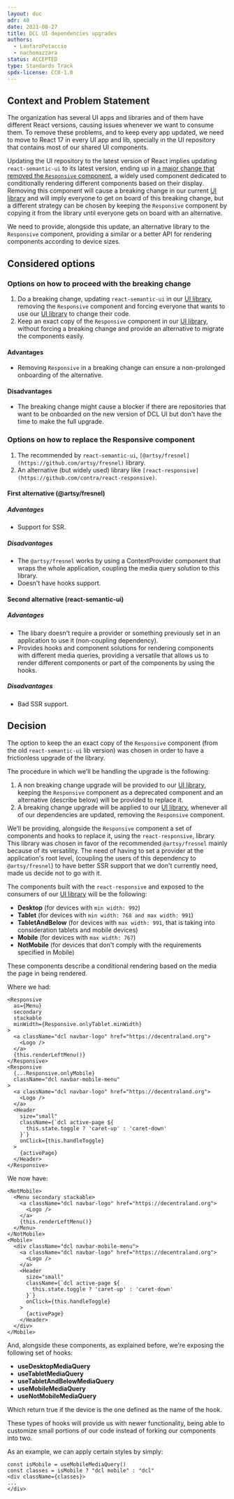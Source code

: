 ```yaml
---
layout: doc
adr: 40
date: 2021-08-27
title: DCL UI dependencies upgrades
authors:
  - LautaroPetaccio
  - nachomazzara
status: ACCEPTED
type: Standards Track
spdx-license: CC0-1.0
---
```


## Context and Problem Statement

The organization has several UI apps and libraries and of them have different React versions, causing issues whenever we want to consume them. To remove these problems, and to keep every app updated, we need to move to React 17 in every UI app and lib, specially in the UI repository that contains most of our shared UI components.

Updating the UI repository to the latest version of React implies updating `react-semantic-ui` to its latest version, ending up in [a major change that removed the `Responsive` component](https://github.com/Semantic-Org/Semantic-UI-React/pull/4008), a widely used component dedicated to conditionally rendering different components based on their display. Removing this component will cause a breaking change in our current [UI library](https://github.com/decentraland/ui) and will imply everyone to get on board of this breaking change, but a different strategy can be chosen by keeping the `Responsive` component by copying it from the library until everyone gets on board with an alternative.

We need to provide, alongside this update, an alternative library to the `Responsive` component, providing a similar or a better API for rendering components according to device sizes.

## Considered options

### Options on how to proceed with the breaking change

1. Do a breaking change, updating `react-semantic-ui` in our [UI library](https://github.com/decentraland/ui), removing the `Responsive` component and forcing everyone that wants to use our [UI library](https://github.com/decentraland/ui) to change their code.
2. Keep an exact copy of the `Responsive` component in our [UI library](https://github.com/decentraland/ui), without forcing a breaking change and provide an alternative to migrate the components easily.

#### Advantages

- Removing `Responsive` in a breaking change can ensure a non-prolonged onboarding of the alternative.

#### Disadvantages

- The breaking change might cause a blocker if there are repositories that want to be onboarded on the new version of DCL UI but don't have the time to make the full upgrade.

### Options on how to replace the Responsive component

1. The recommended by `react-semantic-ui`, `[@artsy/fresnel](https://github.com/artsy/fresnel)` library.
2. An alternative (but widely used) library like `[react-responsive](https://github.com/contra/react-responsive)`.

#### First alternative (@artsy/fresnel)

##### Advantages

- Support for SSR.

##### Disadvantages

- The `@artsy/fresnel` works by using a ContextProvider component that wraps the whole application, coupling the media query solution to this library.
- Doesn't have hooks support.

#### Second alternative (react-semantic-ui)

##### Advantages

- The libary doesn't require a provider or something previously set in an application to use it (non-coupling dependency).
- Provides hooks and component solutions for rendering components with different media queries, providing a versatile that allows us to render different components or part of the components by using the hooks.

##### Disadvantages

- Bad SSR support.

## Decision

The option to keep the an exact copy of the `Responsive` component (from the old `react-semantic-ui` lib version) was chosen in order to have a frictionless upgrade of the library.

The procedure in which we'll be handling the upgrade is the following:

1. A non breaking change upgrade will be provided to our [UI library](https://github.com/decentraland/ui), keeping the `Responsive` component as a deprecated component and an alternative (describe below) will be provided to replace it.
2. A breaking change upgrade will be applied to our [UI library](https://github.com/decentraland/ui), whenever all of our dependencies are updated, removing the `Responsive` component.

We’ll be providing, alongside the `Responsive` component a set of components and hooks to replace it, using the `react-responsive`, library. This library was chosen in favor of the recommended `@artsy/fresnel` mainly because of its versatility. The need of having to set a provider at the application's root level, (coupling the users of this dependency to `@artsy/fresnel`) to have better SSR support that we don't currently need, made us decide not to go with it.

The components built with the `react-responsive` and exposed to the consumers of our [UI library](https://github.com/decentraland/ui) will be the following:

- **Desktop** (for devices with `min width: 992`)
- **Tablet** (for devices with `min width: 768 and max width: 991`)
- **TabletAndBelow** (for devices with `max width: 991`, that is taking into consideration tablets and mobile devices)
- **Mobile** (for devices with `max width: 767`)
- **NotMobile** (for devices that don't comply with the requirements specified in Mobile)

These components describe a conditional rendering based on the media the page in being rendered.

Where we had:

```tsx
<Responsive
  as={Menu}
  secondary
  stackable
  minWidth={Responsive.onlyTablet.minWidth}
>
  <a className="dcl navbar-logo" href="https://decentraland.org">
    <Logo />
  </a>
  {this.renderLeftMenu()}
</Responsive>
<Responsive
  {...Responsive.onlyMobile}
  className="dcl navbar-mobile-menu"
>
  <a className="dcl navbar-logo" href="https://decentraland.org">
    <Logo />
  </a>
  <Header
    size="small"
    className={`dcl active-page ${
      this.state.toggle ? 'caret-up' : 'caret-down'
    }`}
    onClick={this.handleToggle}
  >
    {activePage}
  </Header>
</Responsive>
```

We now have:

```tsx
<NotMobile>
  <Menu secondary stackable>
    <a className="dcl navbar-logo" href="https://decentraland.org">
      <Logo />
    </a>
    {this.renderLeftMenu()}
  </Menu>
</NotMobile>
<Mobile>
  <div className="dcl navbar-mobile-menu">
    <a className="dcl navbar-logo" href="https://decentraland.org">
      <Logo />
    </a>
    <Header
      size="small"
      className={`dcl active-page ${
        this.state.toggle ? 'caret-up' : 'caret-down'
      }`}
      onClick={this.handleToggle}
    >
      {activePage}
    </Header>
  </div>
</Mobile>
```

And, alongside these components, as explained before, we're exposing the following set of hooks:

- **useDesktopMediaQuery**
- **useTabletMediaQuery**
- **useTabletAndBelowMediaQuery**
- **useMobileMediaQuery**
- **useNotMobileMediaQuery**

Which return true if the device is the one defined as the name of the hook.

These types of hooks will provide us with newer functionality, being able to customize small portions of our code instead of forking our components into two.

As an example, we can apply certain styles by simply:

```tsx
const isMobile = useMobileMediaQuery()
const classes = isMobile ? "dcl mobile" : "dcl"
<div className={classes}>
...
</div>
```

